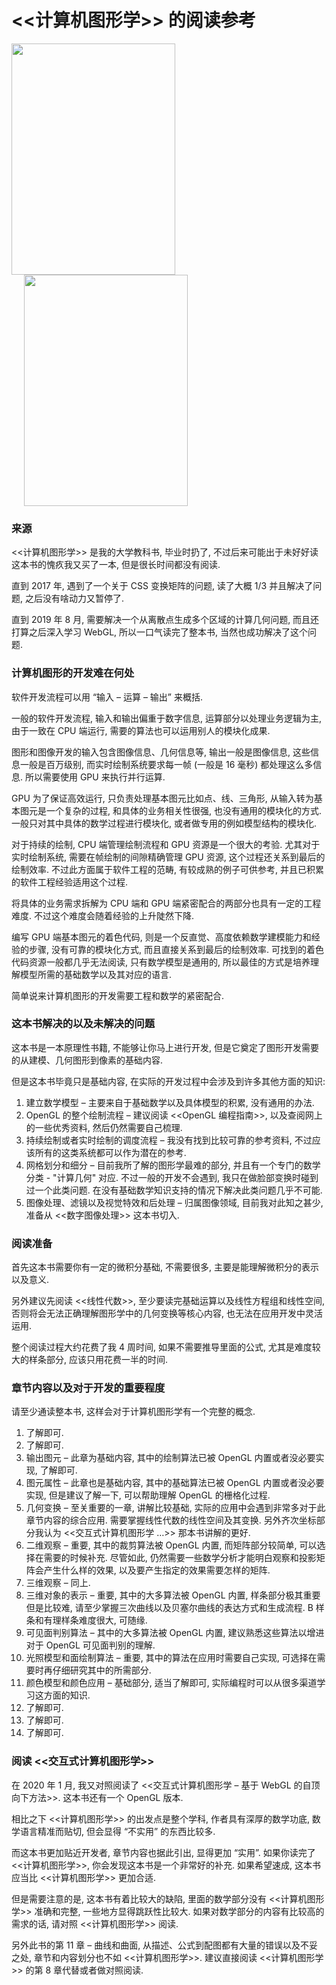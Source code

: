 # <<计算机图形学>> 的阅读参考

<div>
	<img src="images/computer-graphic-with-opengl.jpg" style="width: 262px; height: 370px; display: inline-block;">
	<img src="images/interactive-computer-graphic.jpg" style="width: 262px; height: 370px; display: inline-block; margin-left: 20px">
</div>



### 来源

<<计算机图形学>> 是我的大学教科书, 毕业时扔了, 不过后来可能出于未好好读这本书的愧疚我又买了一本, 但是很长时间都没有阅读.

直到 2017 年, 遇到了一个关于 CSS 变换矩阵的问题, 读了大概 1/3 并且解决了问题, 之后没有啥动力又暂停了.

直到 2019 年 8 月, 需要解决一个从离散点生成多个区域的计算几何问题, 而且还打算之后深入学习 WebGL, 所以一口气读完了整本书, 当然也成功解决了这个问题.



### 计算机图形的开发难在何处

软件开发流程可以用 “输入 – 运算 – 输出” 来概括.

一般的软件开发流程, 输入和输出偏重于数字信息, 运算部分以处理业务逻辑为主, 由于一致在 CPU 端运行, 需要的算法也可以运用别人的模块化成果.

图形和图像开发的输入包含图像信息、几何信息等, 输出一般是图像信息, 这些信息一般是百万级别, 而实时绘制系统要求每一帧 (一般是 16 毫秒) 都处理这么多信息. 所以需要使用 GPU 来执行并行运算.

GPU 为了保证高效运行, 只负责处理基本图元比如点、线、三角形, 从输入转为基本图元是一个复杂的过程, 和具体的业务相关性很强, 也没有通用的模块化的方式. 一般只对其中具体的数学过程进行模块化, 或者做专用的例如模型结构的模块化.

对于持续的绘制, CPU 端管理绘制流程和 GPU 资源是一个很大的考验. 尤其对于实时绘制系统, 需要在帧绘制的间隙精确管理 GPU 资源, 这个过程还关系到最后的绘制效率. 不过此方面属于软件工程的范畴, 有较成熟的例子可供参考, 并且已积累的软件工程经验适用这个过程.

将具体的业务需求拆解为 CPU 端和 GPU 端紧密配合的两部分也具有一定的工程难度. 不过这个难度会随着经验的上升陡然下降.

编写 GPU 端基本图元的着色代码, 则是一个反直觉、高度依赖数学建模能力和经验的步骤, 没有可靠的模块化方式, 而且直接关系到最后的绘制效率. 可找到的着色代码资源一般都几乎无法阅读, 只有数学模型是通用的, 所以最佳的方式是培养理解模型所需的基础数学以及其对应的语言.

简单说来计算机图形的开发需要工程和数学的紧密配合.



### 这本书解决的以及未解决的问题

这本书是一本原理性书籍, 不能够让你马上进行开发, 但是它奠定了图形开发需要的从建模、几何图形到像素的基础内容.

但是这本书毕竟只是基础内容, 在实际的开发过程中会涉及到许多其他方面的知识:

1. 建立数学模型 – 主要来自于基础数学以及具体模型的积累, 没有通用的办法.
2. OpenGL 的整个绘制流程 – 建议阅读 <<OpenGL 编程指南>>, 以及查阅网上的一些优秀资料, 然后仍然需要自己梳理.
3. 持续绘制或者实时绘制的调度流程 – 我没有找到比较可靠的参考资料, 不过应该所有的这类系统都可以作为潜在的参考.
4. 网格划分和细分 – 目前我所了解的图形学最难的部分, 并且有一个专门的数学分类 - "计算几何" 对应. 不过一般的开发不会遇到, 我只在做脸部变换时碰到过一个此类问题. 在没有基础数学知识支持的情况下解决此类问题几乎不可能.
5. 图像处理、滤镜以及视觉特效和后处理 – 归属图像领域, 目前我对此知之甚少, 准备从 <<数字图像处理>> 这本书切入.



### 阅读准备

首先这本书需要你有一定的微积分基础, 不需要很多, 主要是能理解微积分的表示以及意义.

另外建议先阅读 <<线性代数>>, 至少要读完基础运算以及线性方程组和线性空间, 否则将会无法正确理解图形学中的几何变换等核心内容, 也无法在应用开发中灵活运用.

整个阅读过程大约花费了我 4 周时间, 如果不需要推导里面的公式, 尤其是难度较大的样条部分, 应该只用花费一半的时间.



### 章节内容以及对于开发的重要程度

请至少通读整本书, 这样会对于计算机图形学有一个完整的概念.

1. 了解即可.
2. 了解即可.
3. 输出图元 – 此章为基础内容, 其中的绘制算法已被 OpenGL 内置或者没必要实现, 了解即可.
4. 图元属性 – 此章也是基础内容, 其中的基础算法已被 OpenGL 内置或者没必要实现, 但是建议了解一下, 可以帮助理解 OpenGL 的栅格化过程.
5. 几何变换 – 至关重要的一章, 讲解比较基础, 实际的应用中会遇到非常多对于此章节内容的综合应用. 需要掌握线性代数的线性空间及其变换. 另外齐次坐标部分我认为 <<交互式计算机图形学 …>> 那本书讲解的更好.
6. 二维观察 – 重要, 其中的裁剪算法被 OpenGL 内置, 而矩阵部分较简单, 可以选择在需要的时候补充. 尽管如此, 仍然需要一些数学分析才能明白观察和投影矩阵会产生什么样的效果, 以及要产生指定的效果需要怎样的矩阵.
7. 三维观察 – 同上.
8. 三维对象的表示 – 重要, 其中的大多算法被 OpenGL 内置, 样条部分极其重要但是比较难, 请至少掌握三次曲线以及贝塞尔曲线的表达方式和生成流程. B 样条和有理样条难度很大, 可随缘.
9. 可见面判别算法 – 其中的大多算法被 OpenGL 内置, 建议熟悉这些算法以增进对于 OpenGL 可见面判别的理解.
10. 光照模型和面绘制算法 – 重要, 其中的算法在应用时需要自己实现, 可选择在需要时再仔细研究其中的所需部分.
12. 颜色模型和颜色应用 – 基础部分, 适当了解即可, 实际编程时可以从很多渠道学习这方面的知识.
13. 了解即可.
14. 了解即可.
15. 了解即可.



### 阅读 <<交互式计算机图形学>>

在 2020 年 1 月, 我又对照阅读了 <<交互式计算机图形学 – 基于 WebGL 的自顶向下方法>>. 这本书还有一个 OpenGL 版本.

相比之下 <<计算机图形学>> 的出发点是整个学科, 作者具有深厚的数学功底, 数学语言精准而贴切, 但会显得 “不实用” 的东西比较多.

而这本书更加贴近开发者, 章节内容也据此引出, 显得更加 “实用”. 如果你读完了 <<计算机图形学>>, 你会发现这本书是一个非常好的补充. 如果希望速成, 这本书应当比 <<计算机图形学>> 更加合适.

但是需要注意的是, 这本书有着比较大的缺陷, 里面的数学部分没有 <<计算机图形学>> 准确和完整, 一些地方显得跳跃性比较大. 如果对数学部分的内容有比较高的需求的话, 请对照 <<计算机图形学>> 阅读.

另外此书的第 11 章 – 曲线和曲面, 从描述、公式到配图都有大量的错误以及不妥之处, 章节和内容划分也不如 <<计算机图形学>>. 建议直接阅读 <<计算机图形学>> 的第 8 章代替或者做对照阅读.
